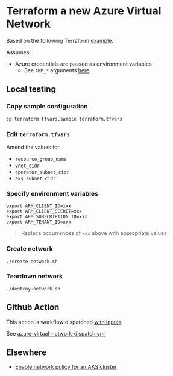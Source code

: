 # Terraform a new Azure Virtual Network

Based on the following Terraform [example](https://registry.terraform.io/providers/hashicorp/azurerm/latest/docs/resources/virtual_network#example-usage).

Assumes:

* Azure credentials are passed as environment variables
  * See `ARM_*` arguments [here](https://registry.terraform.io/providers/hashicorp/azurerm/latest/docs#argument-reference)


## Local testing

### Copy sample configuration

```
cp terraform.tfvars.sample terraform.tfvars
```

### Edit `terraform.tfvars`

Amend the values for

* `resource_group_name`
* `vnet_cidr`
* `operator_subnet_cidr`
* `aks_subnet_cidr`

### Specify environment variables

```
export ARM_CLIENT_ID=xxx
export ARM_CLIENT_SECRET=xxx
export ARM_SUBSCRIPTION_ID=xxx
export ARM_TENANT_ID=xxx
```
> Replace occurrences of `xxx` above with appropriate values

### Create network

```
./create-network.sh
```

### Teardown network

```
./destroy-network.sh
```


## Github Action

This action is workflow dispatched [with inputs](https://docs.github.com/en/actions/using-workflows/workflow-syntax-for-github-actions#onworkflow_dispatchinputs).

See [azure-virtual-network-dispatch.yml](https://github.com/clicktruck/azure-actions/.github/workflows/azure-virtual-network-dispatch.yml)


## Elsewhere

* [Enable network policy for an AKS cluster](https://docs.microsoft.com/en-us/azure/aks/use-network-policies#create-an-aks-cluster-and-enable-network-policy)